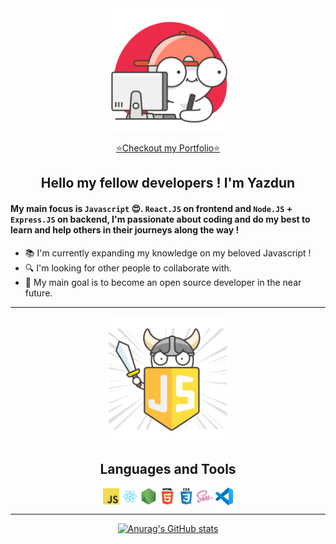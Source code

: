 <div align="center">

<img align="center" alt="HTML5" width="200px" src="./1.svg" />

[⭐️Checkout my Portfolio⭐️](https://yazdun.com/)

## Hello my fellow developers ! I'm Yazdun

</div>

#### My main focus is `Javascript` 😍. `React.JS` on frontend and `Node.JS` + `Express.JS` on backend, I'm passionate about coding and do my best to learn and help others in their journeys along the way !

- 📚 I'm currently expanding my knowledge on my beloved Javascript !
- 🔍 I'm looking for other people to collaborate with.
- 🚀 My main goal is to become an open source developer in the near future.

---

<div align="center">

<img  alt="HTML5" width="200px" src="./2.svg" />

## Languages and Tools

<img align="center" alt="JavaScript" width="26px" src="https://raw.githubusercontent.com/github/explore/80688e429a7d4ef2fca1e82350fe8e3517d3494d/topics/javascript/javascript.png" />
<img align="center" alt="React" width="26px" src="https://raw.githubusercontent.com/github/explore/80688e429a7d4ef2fca1e82350fe8e3517d3494d/topics/react/react.png" />
<img align="center" alt="Node.js" width="26px" src="https://raw.githubusercontent.com/github/explore/80688e429a7d4ef2fca1e82350fe8e3517d3494d/topics/nodejs/nodejs.png" />
<img align="center" alt="HTML5" width="26px" src="https://raw.githubusercontent.com/github/explore/80688e429a7d4ef2fca1e82350fe8e3517d3494d/topics/html/html.png" />
<img align="center" alt="CSS3" width="26px" src="https://raw.githubusercontent.com/github/explore/80688e429a7d4ef2fca1e82350fe8e3517d3494d/topics/css/css.png" />
<img align="center" alt="Sass" width="26px" src="https://raw.githubusercontent.com/github/explore/80688e429a7d4ef2fca1e82350fe8e3517d3494d/topics/sass/sass.png" />
<img align="center" alt="Visual Studio Code" width="28px" src="https://raw.githubusercontent.com/github/explore/80688e429a7d4ef2fca1e82350fe8e3517d3494d/topics/visual-studio-code/visual-studio-code.png" />

</div>

---

<div align="center">

[![Anurag's GitHub stats](https://github-readme-stats.vercel.app/api?username=Yazdun&show_icons=true&theme=github_dark)](https://github.com/anuraghazra/github-readme-stats)

</div>
<br />
